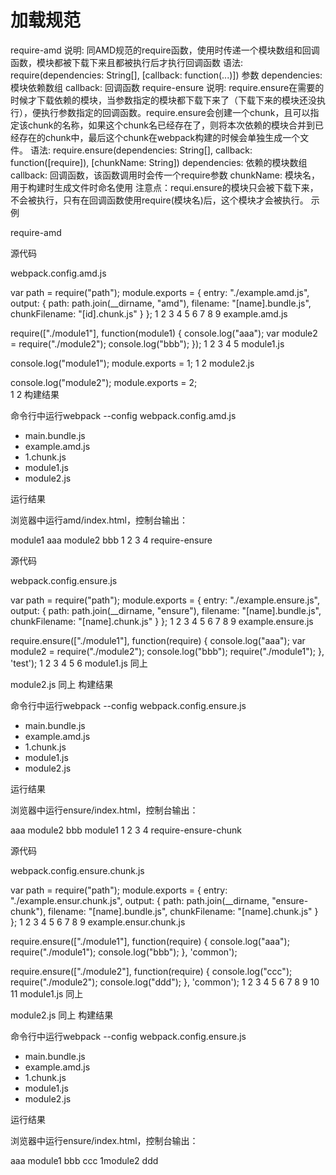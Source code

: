 # 加载规范

[](http://webpack.github.io/docs/api-in-modules.html#require-ensure)

[](http://webpack.github.io/docs/api-in-modules.html#require-amd)


require-amd
说明: 同AMD规范的require函数，使用时传递一个模块数组和回调函数，模块都被下载下来且都被执行后才执行回调函数
语法: require(dependencies: String[], [callback: function(...)])
参数
dependencies: 模块依赖数组
callback: 回调函数
require-ensure
说明: require.ensure在需要的时候才下载依赖的模块，当参数指定的模块都下载下来了（下载下来的模块还没执行），便执行参数指定的回调函数。require.ensure会创建一个chunk，且可以指定该chunk的名称，如果这个chunk名已经存在了，则将本次依赖的模块合并到已经存在的chunk中，最后这个chunk在webpack构建的时候会单独生成一个文件。
语法: require.ensure(dependencies: String[], callback: function([require]), [chunkName: String])
dependencies: 依赖的模块数组
callback: 回调函数，该函数调用时会传一个require参数
chunkName: 模块名，用于构建时生成文件时命名使用
注意点：requi.ensure的模块只会被下载下来，不会被执行，只有在回调函数使用require(模块名)后，这个模块才会被执行。
示例

require-amd

源代码

webpack.config.amd.js

var path = require("path");
module.exports = {
    entry: "./example.amd.js",
    output: {
        path: path.join(__dirname, "amd"),
        filename: "[name].bundle.js",
        chunkFilename: "[id].chunk.js"
    }
};
1
2
3
4
5
6
7
8
9
example.amd.js

require(["./module1"], function(module1) {
    console.log("aaa");
    var module2 = require("./module2");
    console.log("bbb");
});
1
2
3
4
5
module1.js

console.log("module1");
module.exports = 1;
1
2
module2.js

console.log("module2");
module.exports = 2;    
1
2
构建结果

命令行中运行webpack --config webpack.config.amd.js
- main.bundle.js
- example.amd.js
- 1.chunk.js
- module1.js
- module2.js

运行结果

浏览器中运行amd/index.html，控制台输出：

module1
aaa
module2
bbb
1
2
3
4
require-ensure

源代码

webpack.config.ensure.js

var path = require("path");
module.exports = {
    entry: "./example.ensure.js",
    output: {
        path: path.join(__dirname, "ensure"),
        filename: "[name].bundle.js",
        chunkFilename: "[name].chunk.js"
    }
};
1
2
3
4
5
6
7
8
9
example.ensure.js

require.ensure(["./module1"], function(require) {
    console.log("aaa");
    var module2 = require("./module2");
    console.log("bbb");
    require("./module1");
}, 'test');
1
2
3
4
5
6
module1.js
同上

module2.js
同上
构建结果

命令行中运行webpack --config webpack.config.ensure.js
- main.bundle.js
- example.amd.js
- 1.chunk.js
- module1.js
- module2.js

运行结果

浏览器中运行ensure/index.html，控制台输出：

aaa
module2
bbb
module1
1
2
3
4
require-ensure-chunk

源代码

webpack.config.ensure.chunk.js

var path = require("path");
module.exports = {
    entry: "./example.ensur.chunk.js",
    output: {
        path: path.join(__dirname, "ensure-chunk"),
        filename: "[name].bundle.js",
        chunkFilename: "[name].chunk.js"
    }
};
1
2
3
4
5
6
7
8
9
example.ensur.chunk.js

require.ensure(["./module1"], function(require) {
    console.log("aaa");
    require("./module1");
    console.log("bbb");
}, 'common');

require.ensure(["./module2"], function(require) {
    console.log("ccc");
    require("./module2");
    console.log("ddd");
}, 'common');
1
2
3
4
5
6
7
8
9
10
11
module1.js
同上

module2.js
同上
构建结果

命令行中运行webpack --config webpack.config.ensure.js
- main.bundle.js
- example.amd.js
- 1.chunk.js
- module1.js
- module2.js

运行结果

浏览器中运行ensure/index.html，控制台输出：

aaa
module1
bbb
ccc
1module2
ddd
